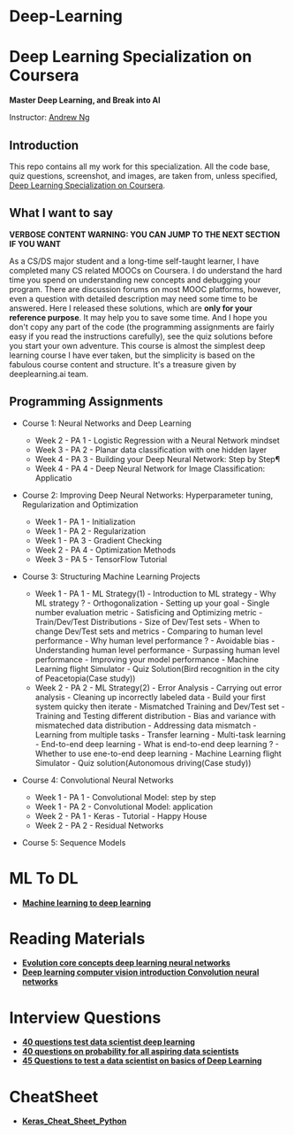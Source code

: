 # Deep-Learning

# Deep Learning Specialization on Coursera

**Master Deep Learning, and Break into AI**

Instructor: [Andrew Ng](http://www.andrewng.org/)

## Introduction

This repo contains all my work for this specialization. All the code base, quiz questions, screenshot, and images, are taken from, unless specified, [Deep Learning Specialization on Coursera](https://www.coursera.org/specializations/deep-learning).

## What I want to say

**VERBOSE CONTENT WARNING: YOU CAN JUMP TO THE NEXT SECTION IF YOU WANT**

As a CS/DS major student and a long-time self-taught learner, I have completed many CS related MOOCs on Coursera. I do understand the hard time you spend on understanding new concepts and debugging your program. There are discussion forums on most MOOC platforms, however, even a question with detailed description may need some time to be answered. Here I released these solutions, which are **only for your reference purpose**. It may help you to save some time. And I hope you don't copy any part of the code (the programming assignments are fairly easy if you read the instructions carefully), see the quiz solutions before you start your own adventure. This course is almost the simplest deep learning course I have ever taken, but the simplicity is based on the fabulous course content and structure. It's a treasure given by deeplearning.ai team.

## Programming Assignments

- Course 1: Neural Networks and Deep Learning

  - Week 2 - PA 1 - Logistic Regression with a Neural Network mindset
  - Week 3 - PA 2 - Planar data classification with one hidden layer
  - Week 4 - PA 3 - Building your Deep Neural Network: Step by Step¶
  - Week 4 - PA 4 - Deep Neural Network for Image Classification: Applicatio

- Course 2: Improving Deep Neural Networks: Hyperparameter tuning, Regularization and Optimization

  - Week 1 - PA 1 - Initialization
  - Week 1 - PA 2 - Regularization
  - Week 1 - PA 3 - Gradient Checking
  - Week 2 - PA 4 - Optimization Methods
  - Week 3 - PA 5 - TensorFlow Tutorial

- Course 3: Structuring Machine Learning Projects

  - Week 1 - PA 1 - ML Strategy(1)
        - Introduction to ML strategy
          - Why ML strategy ?
          - Orthogonalization
        - Setting up your goal
          - Single number evaluation metric
          - Satisficing and Optimizing metric
          - Train/Dev/Test Distributions
          - Size of Dev/Test sets
          - When to change Dev/Test sets and metrics 
        - Comparing to human level performance
          - Why human level performance ?
          - Avoidable bias
          - Understanding human level performance
          - Surpassing human level performance
          - Improving your model performance
        - Machine Learning flight Simulator
          - Quiz Solution(Bird recognition in the city of Peacetopia(Case study))
  - Week 2 - PA 2 - ML Strategy(2)
        - Error Analysis
          - Carrying out error analysis
          - Cleaning up incorrectly labeled data
          - Build your first system quicky then iterate
        - Mismatched Training and Dev/Test set
          - Training and Testing different distribution
          - Bias and variance with mismateched data distribution
          - Addressing data mismatch 
        - Learning from multiple tasks
          - Transfer learning
          - Multi-task learning
        - End-to-end deep learning
          - What is end-to-end deep learning ?
          - Whether to use ene-to-end deep learning 
        - Machine Learning flight Simulator
          - Quiz solution(Autonomous driving(Case study))
  
- Course 4: Convolutional Neural Networks

  - Week 1 - PA 1 - Convolutional Model: step by step
  - Week 1 - PA 2 - Convolutional Model: application
  - Week 2 - PA 1 - Keras - Tutorial - Happy House
  - Week 2 - PA 2 - Residual Networks
  
- Course 5: Sequence Models

# ML To DL
* [**Machine learning to deep learning**](https://www.linkedin.com/pulse/deep-learning-primer-ankit-rathi?trk=v-feed&lipi=urn%3Ali%3Apage%3Ad_flagship3_feed%3B%2FqhBRQ2IBdqWXkxwqtgDDg%3D%3D)
# Reading Materials
* [**Evolution core concepts deep learning neural networks**](https://www.analyticsvidhya.com/blog/2016/08/evolution-core-concepts-deep-learning-neural-networks/)
* [**Deep learning computer vision introduction Convolution neural networks**](https://www.analyticsvidhya.com/blog/2016/04/deep-learning-computer-vision-introduction-convolution-neural-networks/)
# Interview Questions 
* [**40 questions test data scientist deep learning**](https://www.analyticsvidhya.com/blog/2017/04/40-questions-test-data-scientist-deep-learning/)
* [**40 questions on probability for all aspiring data scientists**](https://www.analyticsvidhya.com/blog/2017/04/40-questions-on-probability-for-all-aspiring-data-scientists/)
* [**45 Questions to test a data scientist on basics of Deep Learning**](https://www.analyticsvidhya.com/blog/2017/01/must-know-questions-deep-learning/)

# CheatSheet

* [**Keras_Cheat_Sheet_Python**](https://s3.amazonaws.com/assets.datacamp.com/blog_assets/Keras_Cheat_Sheet_Python.pdf)
